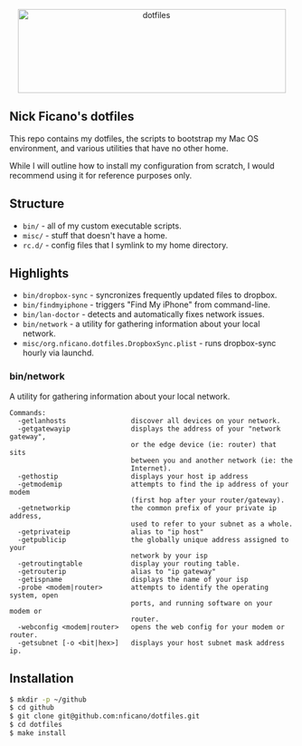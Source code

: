 <p align="center">
  <img src="https://s3.amazonaws.com/nf-assets/dotfiles-logo.svg" alt="dotfiles" width="474" height="148">
</p>

## Nick Ficano's dotfiles

This repo contains my dotfiles, the scripts to bootstrap my Mac OS environment,
and various utilities that have no other home.

While I will outline how to install my configuration from scratch, I would
recommend using it for reference purposes only.

## Structure

- ``bin/`` - all of my custom executable scripts.
- ``misc/`` - stuff that doesn't have a home.
- ``rc.d/`` - config files that I symlink to my home directory.

## Highlights

- ``bin/dropbox-sync`` - syncronizes frequently updated files to dropbox.
- ``bin/findmyiphone`` - triggers "Find My iPhone" from command-line.
- ``bin/lan-doctor`` - detects and automatically fixes network issues.
- ``bin/network`` - a utility for gathering information about your local network.
- ``misc/org.nficano.dotfiles.DropboxSync.plist`` - runs dropbox-sync hourly via launchd.

### bin/network

A utility for gathering information about your local network.

```
Commands:
  -getlanhosts                discover all devices on your network.
  -getgatewayip               displays the address of your "network gateway",
                              or the edge device (ie: router) that sits
                              between you and another network (ie: the
                              Internet).
  -gethostip                  displays your host ip address
  -getmodemip                 attempts to find the ip address of your modem
                              (first hop after your router/gateway).
  -getnetworkip               the common prefix of your private ip address,
                              used to refer to your subnet as a whole.
  -getprivateip               alias to "ip host"
  -getpublicip                the globally unique address assigned to your
                              network by your isp
  -getroutingtable            display your routing table.
  -getrouterip                alias to "ip gateway"
  -getispname                 displays the name of your isp
  -probe <modem|router>       attempts to identify the operating system, open
                              ports, and running software on your modem or
                              router.
  -webconfig <modem|router>   opens the web config for your modem or router.
  -getsubnet [-o <bit|hex>]   displays your host subnet mask address ip.
```

## Installation

```bash
$ mkdir -p ~/github
$ cd github
$ git clone git@github.com:nficano/dotfiles.git
$ cd dotfiles
$ make install
